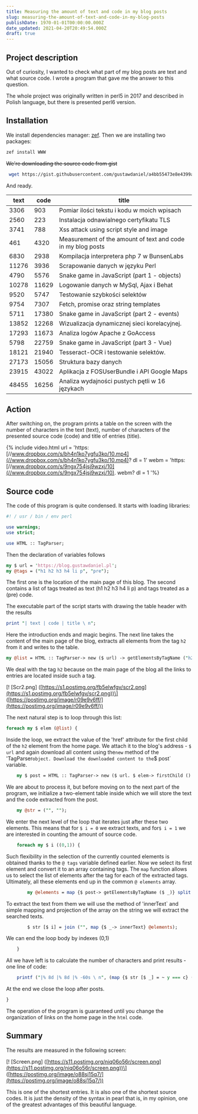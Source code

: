 ```yaml
---
title: Measuring the amount of text and code in my blog posts
slug: measuring-the-amount-of-text-and-code-in-my-blog-posts
publishDate: 1970-01-01T00:00:00.000Z
date_updated: 2021-04-20T20:49:54.000Z
draft: true
---
```


## Project description

Out of curiosity, I wanted to check what part of my blog posts are text and what source code. I wrote a program that gave me the answer to this question.

The whole project was originally written in perl5 in 2017 and described in Polish language, but there is presented perl6 version.

## Installation

We install dependencies manager: [zef](https://github.com/ugexe/zef). Then we are installing two packages:

```Bash
zef install WWW
```

~~We're downloading the source code from gist~~

```Bash
 wget https://gist.githubusercontent.com/gustawdaniel/a4bb55473e8e4399a5b087f1979e78d0/raw/3427bbd1f6b68c75e0481eaee0fc6f466db8af6d/count_text_and_code.pl -O count_text_and_code.pl
```

And ready.

|text|code|title|
|---|---|---|
|3306|903|Pomiar ilości tekstu i kodu w moich wpisach|
|2560|223|Instalacja odnawialnego certyfikatu TLS|
|3741|788|Xss attack using script style and image|
|461|4320|Measurement of the amount of text and code in my blog posts|
|6830|2938|Kompilacja interpretera php 7 w BunsenLabs|
|11276|3936|Scrapowanie danych w języku Perl|
|4790|5576|Snake game in JavaScript (part 1 - objects)|
|10278|11629|Logowanie danych w MySql, Ajax i Behat|
|9520|5747|Testowanie szybkości selektów|
|9754|7307|Fetch, promise oraz string templates|
|5711|17380|Snake game in JavaScript (part 2 - events)|
|13852|12268|Wizualizacja dynamicznej sieci korelacyjnej.|
|17293|11673|Analiza logów Apache z GoAccess|
|5798|22759|Snake game in JavaScript (part 3 - Vue)|
|18121|21940|Tesseract-OCR i testowanie selektów.|
|27173|15056|Struktura bazy danych|
|23915|43022|Aplikacja z FOSUserBundle i API Google Maps|
|48455|16256|Analiza wydajności pustych pętli w 16 językach|

## Action

After switching on, the program prints a table on the screen with the number of characters in the text (text), number of characters of the presented source code (code) and title of entries (title).

{% include video.html url = 'https: [//www.dropbox.com/s/bh4n1ko7ygfu3ko/10.mp4](//www.dropbox.com/s/bh4n1ko7ygfu3ko/10.mp4)? dl = 1' webm = 'https: [//www.dropbox.com/s/9ngx754jsj9wzxj/10](//www.dropbox.com/s/9ngx754jsj9wzxj/10). webm? dl = 1 '%}

## Source code

The code of this program is quite condensed. It starts with loading libraries:

```Perl
#! / usr / bin / env perl

use warnings;
use strict;

use HTML :: TagParser;
```

Then the declaration of variables follows

```Perl
my $ url = 'https://blog.gustawdaniel.pl';
my @tags = ("h1 h2 h3 h4 li p", "pre");
```

The first one is the location of the main page of this blog. The second contains a list of tags treated as text (h1 h2 h3 h4 li p) and tags treated as a (pre) code.

The executable part of the script starts with drawing the table header with the results

```Perl
print "| text | code | title \ n";
```

Here the introduction ends and magic begins. The next line takes the content of the main page of the blog, extracts all elements from the tag `h2` from it and writes to the table.

```Perl
my @list = HTML :: TagParser-> new ($ url) -> getElementsByTagName ("h2");
```

We deal with the tag `h2` because on the main page of the blog all the links to entries are located inside such a tag.

\[! \[Scr2.png\] ([https://s1.postimg.org/fb5elwfgv/scr2.png](https://s1.postimg.org/fb5elwfgv/scr2.png))\] ([https://postimg.org/image/r09e9v6ff/](https://postimg.org/image/r09e9v6ff/))

The next natural step is to loop through this list:

```Perl
foreach my $ elem (@list) {
```

Inside the loop, we extract the value of the 'href' attribute for the first child of the `h2` element from the home page. We attach it to the blog's address - `$ url` and again download all content using the`new` method of the 'TagParser`object. Download the downloaded content to the`$ post\` variable.

```Perl
    my $ post = HTML :: TagParser-> new ($ url. $ elem-> firstChild () -> getAttribute ("href"));
```

We are about to process it, but before moving on to the next part of the program, we initialize a two-element table inside which we will store the text and the code extracted from the post.

```Perl
    my @str = ("", "");
```

We enter the next level of the loop that iterates just after these two elements. This means that for `$ i = 0` we extract texts, and for`$ i = 1` we are interested in counting the amount of source code.

```Perl
    foreach my $ i ((0,1)) {
```

Such flexibility in the selection of the currently counted elements is obtained thanks to the `@ tags` variable defined earlier. Now we select its first element and convert it to an array containing tags. The `map` function allows us to select the list of elements after the tag for each of the extracted tags. Ultimately, all these elements end up in the common `@ elements` array.

```Perl
        my @elements = map {$ post-> getElementsByTagName ($ _)} split / /, $ tags [$ i];
```

To extract the text from them we will use the method of 'innerText\` and simple mapping and projection of the array on the string we will extract the searched texts.

```Perl
        $ str [$ i] = join ("", map {$ _-> innerText} @elements);
```

We can end the loop body by indexes (0,1)

```Perl
    }
```

All we have left is to calculate the number of characters and print results - one line of code:

```Perl
    printf ("|% 8d |% 8d |% -60s \ n", (map {$ str [$ _] = ~ y === c} (0,1)), $ elem-> innerText);
```

At the end we close the loop after posts.

```Perl
}
```

The operation of the program is guaranteed until you change the organization of links on the home page in the `html` code.

## Summary

The results are measured in the following screen:

\[! \[Screen.png\] ([https://s11.postimg.org/niq06o56r/screen.png](https://s11.postimg.org/niq06o56r/screen.png))\] ([https://postimg.org/image/o88sj15q7/](https://postimg.org/image/o88sj15q7/))

This is one of the shortest entries. It is also one of the shortest source codes. It is just the density of the syntax in pearl that is, in my opinion, one of the greatest advantages of this beautiful language.
